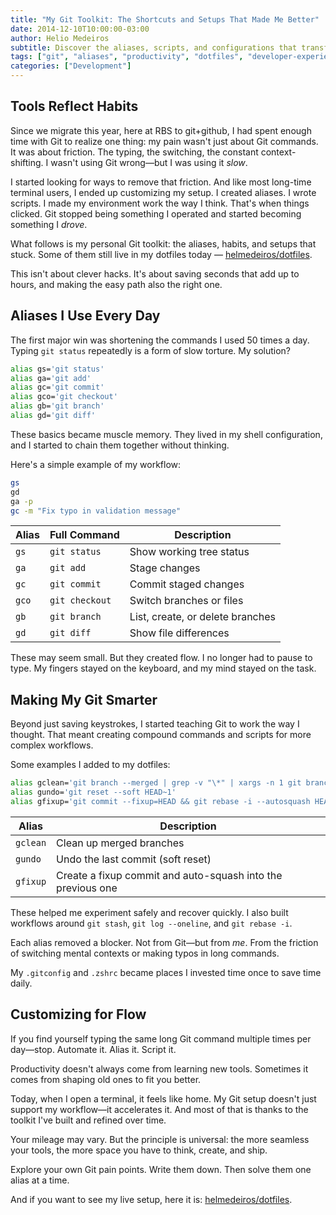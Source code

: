 ```yaml
---
title: "My Git Toolkit: The Shortcuts and Setups That Made Me Better"
date: 2014-12-10T10:00:00-03:00
author: Helio Medeiros
subtitle: Discover the aliases, scripts, and configurations that transformed my Git workflow from slow and painful to fast and fluid—learn how small customizations compound into major productivity gains
tags: ["git", "aliases", "productivity", "dotfiles", "developer-experience"]
categories: ["Development"]
---
```


## Tools Reflect Habits

Since we migrate this year, here at RBS to git+github, I had spent enough time with Git to realize one thing: my pain wasn't just about Git commands. It was about friction. The typing, the switching, the constant context-shifting. I wasn't using Git wrong—but I was using it _slow_.

I started looking for ways to remove that friction. And like most long-time terminal users, I ended up customizing my setup. I created aliases. I wrote scripts. I made my environment work the way I think. That's when things clicked. Git stopped being something I operated and started becoming something I _drove_.

What follows is my personal Git toolkit: the aliases, habits, and setups that stuck. Some of them still live in my dotfiles today — [helmedeiros/dotfiles](https://github.com/helmedeiros/dotfiles).

This isn't about clever hacks. It's about saving seconds that add up to hours, and making the easy path also the right one.

## Aliases I Use Every Day

The first major win was shortening the commands I used 50 times a day. Typing `git status` repeatedly is a form of slow torture. My solution?

```bash
alias gs='git status'
alias ga='git add'
alias gc='git commit'
alias gco='git checkout'
alias gb='git branch'
alias gd='git diff'
```

These basics became muscle memory. They lived in my shell configuration, and I started to chain them together without thinking.

Here's a simple example of my workflow:

```bash
gs
gd
ga -p
gc -m "Fix typo in validation message"
```

| Alias | Full Command   | Description                      |
| ----- | -------------- | -------------------------------- |
| `gs`  | `git status`   | Show working tree status         |
| `ga`  | `git add`      | Stage changes                    |
| `gc`  | `git commit`   | Commit staged changes            |
| `gco` | `git checkout` | Switch branches or files         |
| `gb`  | `git branch`   | List, create, or delete branches |
| `gd`  | `git diff`     | Show file differences            |

These may seem small. But they created flow. I no longer had to pause to type. My fingers stayed on the keyboard, and my mind stayed on the task.

## Making My Git Smarter

Beyond just saving keystrokes, I started teaching Git to work the way I thought. That meant creating compound commands and scripts for more complex workflows.

Some examples I added to my dotfiles:

```bash
alias gclean='git branch --merged | grep -v "\*" | xargs -n 1 git branch -d'
alias gundo='git reset --soft HEAD~1'
alias gfixup='git commit --fixup=HEAD && git rebase -i --autosquash HEAD~2'
```

| Alias    | Description                                                 |
| -------- | ----------------------------------------------------------- |
| `gclean` | Clean up merged branches                                    |
| `gundo`  | Undo the last commit (soft reset)                           |
| `gfixup` | Create a fixup commit and auto-squash into the previous one |

These helped me experiment safely and recover quickly. I also built workflows around `git stash`, `git log --oneline`, and `git rebase -i`.

Each alias removed a blocker. Not from Git—but from _me_. From the friction of switching mental contexts or making typos in long commands.

My `.gitconfig` and `.zshrc` became places I invested time once to save time daily.

## Customizing for Flow

If you find yourself typing the same long Git command multiple times per day—stop. Automate it. Alias it. Script it.

Productivity doesn't always come from learning new tools. Sometimes it comes from shaping old ones to fit you better.

Today, when I open a terminal, it feels like home. My Git setup doesn't just support my workflow—it accelerates it. And most of that is thanks to the toolkit I've built and refined over time.

Your mileage may vary. But the principle is universal: the more seamless your tools, the more space you have to think, create, and ship.

Explore your own Git pain points. Write them down. Then solve them one alias at a time.

And if you want to see my live setup, here it is: [helmedeiros/dotfiles](https://github.com/helmedeiros/dotfiles).
